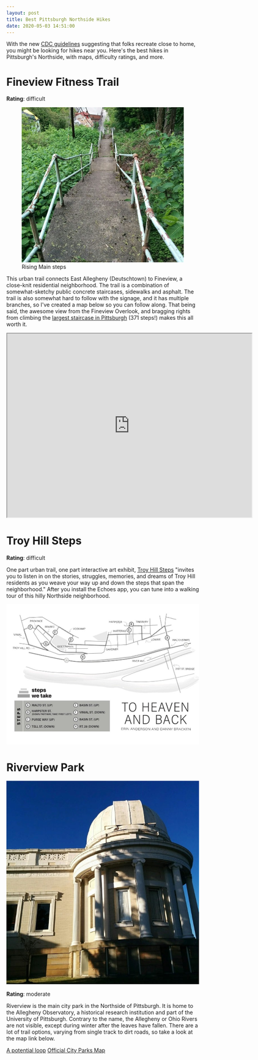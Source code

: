```yaml
---
layout: post
title: Best Pittsburgh Northside Hikes
date: 2020-05-03 14:51:00
---
```


With the new [CDC guidelines](https://www.cdc.gov/coronavirus/2019-ncov/daily-life-coping/visitors.html) suggesting that folks recreate close to home, you might be looking for hikes near you. Here's the best hikes in Pittsburgh's Northside, with maps, difficulty ratings, and more.

# Fineview Fitness Trail

**Rating**: difficult

<figure class="photo-container">
 <img src="/assets/rising-main-steps.jpg" alt="Rising Main St steps in Fineview neighborhood" width="640"/>
 <figcaption>Rising Main steps</figcaption>
</figure>

This urban trail connects East Allegheny (Deutschtown) to Fineview, a close-knit residential neighborhood. The trail is a combination of somewhat-sketchy public concrete staircases, sidewalks and asphalt. The trail is also somewhat hard to follow with the signage, and it has multiple branches, so I've created a map below so you can follow along. That being said, the awesome view from the Fineview Overlook, and bragging rights from climbing the [largest staircase in Pittsburgh](https://pittsburghorbit.com/2015/06/14/step-beat-rising-main-the-longest-steps/) (371 steps!) makes this all worth it.

<iframe src="https://www.google.com/maps/d/embed?mid=1AKgnJKOYvsctXNFGQbrvYtU68Str68jV" width="640" height="480"></iframe>

# Troy Hill Steps

**Rating**: difficult

One part urban trail, one part interactive art exhibit, [Troy Hill Steps](https://troyhillsteps.com/) "invites you to listen in on the stories, struggles, memories, and dreams of Troy Hill residents as you weave your way up and down the steps that span the neighborhood." After you install the Echoes app, you can tune into a walking tour of this hilly Northside neighborhood.

<img src="/assets/troy-hill-steps.jpg" alt="Troy Hill Steps trail map">

# Riverview Park

<img src="/assets/allegheny-observatory.jpg" alt="Allegheny Observatory in Riverview Park">

**Rating**: moderate

Riverview is the main city park in the Northside of Pittsburgh. It is home to the Allegheny Observatory, a historical research institution and part of the University of Pittsburgh. Contrary to the name, the Allegheny or Ohio Rivers are not visible, except during winter after the leaves have fallen. There are a lot of trail options, varying from single track to dirt roads, so take a look at the map link below.

[A potential loop](https://www.hikingproject.com/trail/7047054/riverview-park-adventure)
[Official City Parks Map](https://cdn2.hubspot.net/hubfs/415693/assets/docs/riverview-letter.pdf)
